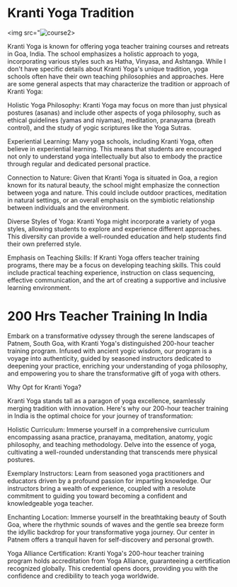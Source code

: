 <h1>Kranti Yoga Tradition</h1>

 <img src="![course2](https://github.com/KrantiYoga17/KrantiYoga17/assets/156518482/fd49a37d-565d-493c-ab48-e72b35afdb3f)>

 Kranti Yoga is known for offering yoga teacher training courses and retreats in Goa, India. The school emphasizes a holistic approach to yoga, incorporating various styles such as Hatha, Vinyasa, and Ashtanga. While I don't have specific details about Kranti Yoga's unique tradition, yoga schools often have their own teaching philosophies and approaches. Here are some general aspects that may characterize the tradition or approach of Kranti Yoga:

Holistic Yoga Philosophy: Kranti Yoga may focus on more than just physical postures (asanas) and include other aspects of yoga philosophy, such as ethical guidelines (yamas and niyamas), meditation, pranayama (breath control), and the study of yogic scriptures like the Yoga Sutras.

Experiential Learning: Many yoga schools, including Kranti Yoga, often believe in experiential learning. This means that students are encouraged not only to understand yoga intellectually but also to embody the practice through regular and dedicated personal practice.

Connection to Nature: Given that Kranti Yoga is situated in Goa, a region known for its natural beauty, the school might emphasize the connection between yoga and nature. This could include outdoor practices, meditation in natural settings, or an overall emphasis on the symbiotic relationship between individuals and the environment.

Diverse Styles of Yoga: Kranti Yoga might incorporate a variety of yoga styles, allowing students to explore and experience different approaches. This diversity can provide a well-rounded education and help students find their own preferred style.

Emphasis on Teaching Skills: If Kranti Yoga offers teacher training programs, there may be a focus on developing teaching skills. This could include practical teaching experience, instruction on class sequencing, effective communication, and the art of creating a supportive and inclusive learning environment.


<h1>200 Hrs Teacher Training In India</h1>

Embark on a transformative odyssey through the serene landscapes of Patnem, South Goa, with Kranti Yoga's distinguished 200-hour teacher training program. Infused with ancient yogic wisdom, our program is a voyage into authenticity, guided by seasoned instructors dedicated to deepening your practice, enriching your understanding of yoga philosophy, and empowering you to share the transformative gift of yoga with others.

Why Opt for Kranti Yoga?

Kranti Yoga stands tall as a paragon of yoga excellence, seamlessly merging tradition with innovation. Here's why our 200-hour teacher training in India is the optimal choice for your journey of transformation:

Holistic Curriculum: Immerse yourself in a comprehensive curriculum encompassing asana practice, pranayama, meditation, anatomy, yogic philosophy, and teaching methodology. Delve into the essence of yoga, cultivating a well-rounded understanding that transcends mere physical postures.

Exemplary Instructors: Learn from seasoned yoga practitioners and educators driven by a profound passion for imparting knowledge. Our instructors bring a wealth of experience, coupled with a resolute commitment to guiding you toward becoming a confident and knowledgeable yoga teacher.

Enchanting Location: Immerse yourself in the breathtaking beauty of South Goa, where the rhythmic sounds of waves and the gentle sea breeze form the idyllic backdrop for your transformative yoga journey. Our center in Patnem offers a tranquil haven for self-discovery and personal growth.

Yoga Alliance Certification: Kranti Yoga's 200-hour teacher training program holds accreditation from Yoga Alliance, guaranteeing a certification recognized globally. This credential opens doors, providing you with the confidence and credibility to teach yoga worldwide.
